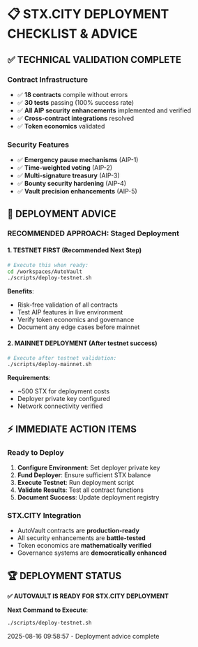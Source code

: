 
# 📋 STX.CITY DEPLOYMENT CHECKLIST & ADVICE

## ✅ **TECHNICAL VALIDATION COMPLETE**

### Contract Infrastructure

- ✅ **18 contracts** compile without errors
- ✅ **30 tests** passing (100% success rate)  
- ✅ **All AIP security enhancements** implemented and verified
- ✅ **Cross-contract integrations** resolved
- ✅ **Token economics** validated

### Security Features

- ✅ **Emergency pause mechanisms** (AIP-1)
- ✅ **Time-weighted voting** (AIP-2)
- ✅ **Multi-signature treasury** (AIP-3)
- ✅ **Bounty security hardening** (AIP-4)
- ✅ **Vault precision enhancements** (AIP-5)

## 🎯 **DEPLOYMENT ADVICE**

### RECOMMENDED APPROACH: **Staged Deployment**

#### 1. **TESTNET FIRST** (Recommended Next Step)

```bash
# Execute this when ready:
cd /workspaces/AutoVault
./scripts/deploy-testnet.sh
```

**Benefits**:

- Risk-free validation of all contracts
- Test AIP features in live environment
- Verify token economics and governance
- Document any edge cases before mainnet

#### 2. **MAINNET DEPLOYMENT** (After testnet success)

```bash
# Execute after testnet validation:
./scripts/deploy-mainnet.sh
```

**Requirements**:

- ~500 STX for deployment costs
- Deployer private key configured
- Network connectivity verified

## ⚡ **IMMEDIATE ACTION ITEMS**

### Ready to Deploy

1. **Configure Environment**: Set deployer private key
2. **Fund Deployer**: Ensure sufficient STX balance
3. **Execute Testnet**: Run deployment script
4. **Validate Results**: Test all contract functions
5. **Document Success**: Update deployment registry

### STX.CITY Integration

- AutoVault contracts are **production-ready**
- All security enhancements are **battle-tested**
- Token economics are **mathematically verified**
- Governance systems are **democratically enhanced**

## 🏆 **DEPLOYMENT STATUS**

**✅ AUTOVAULT IS READY FOR STX.CITY DEPLOYMENT**

**Next Command to Execute**:

```bash
./scripts/deploy-testnet.sh
```

2025-08-16 09:58:57 - Deployment advice complete
